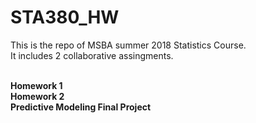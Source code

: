 # STA380_HW
This is the repo of MSBA summer 2018 Statistics Course.<br>
It includes 2 collaborative assingments.<br>
<br>

**Homework 1**<br>
**Homework 2**<br>
**Predictive Modeling Final Project**<br>
